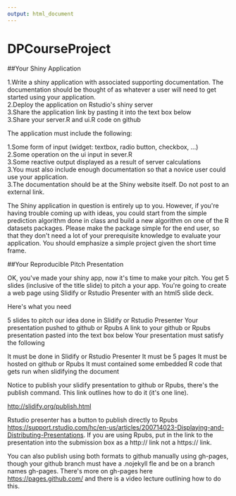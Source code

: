 ```yaml
---
output: html_document
---
```

DPCourseProject
===============

##Your Shiny Application

1.Write a shiny application with associated supporting documentation. The documentation should be thought of as whatever a user will need to get started using your application.  
2.Deploy the application on Rstudio's shiny server  
3.Share the application link by pasting it into the text box below  
3.Share your server.R and ui.R code on github  
  
  The application must include the following:

1.Some form of input (widget: textbox, radio button, checkbox, ...)  
2.Some operation on the ui input in sever.R  
3.Some reactive output displayed as a result of server calculations  
3.You must also include enough documentation so that a novice user could use your application.  
3.The documentation should be at the Shiny website itself. Do not post to an external link.  
  
  The Shiny application in question is entirely up to you. However, if you're having trouble coming up with ideas, you could start from the simple prediction algorithm done in class and build a new algorithm on one of the R datasets packages. Please make the package simple for the end user, so that they don't need a lot of your prerequisite knowledge to evaluate your application. You should emphasize a simple project given the short time frame.  
  
##Your Reproducible Pitch Presentation

  OK, you've made your shiny app, now it's time to make your pitch. You get 5 slides (inclusive of the title slide)  to pitch a your app. You're going to create a web page using Slidify or Rstudio Presenter with an html5 slide deck.

  Here's what you need

  5 slides to pitch our idea done in Slidify or Rstudio Presenter
Your presentation pushed to github or Rpubs
A link to your github or Rpubs presentation pasted into the text box below
Your presentation must satisfy the following

It must be done in Slidify or Rstudio Presenter
It must be 5 pages
It must be hosted on github or Rpubs
It must contained some embedded R code that gets run when slidifying the document

Notice to publish your slidify presentation to github or Rpubs, there's the publish command. This link outlines how to do it (it's one line). 

http://slidify.org/publish.html


Rstudio presenter has a button to publish directly to Rpubs https://support.rstudio.com/hc/en-us/articles/200714023-Displaying-and-Distributing-Presentations. If you are using Rpubs, put in the link to the presentation into the submission box as a http:// link not a https:// link.


You can also publish using both formats to github manually using gh-pages, though your github branch must have a .nojekyll fle and be on a branch names gh-pages. There's more on gh-pages here https://pages.github.com/  and there is a video lecture outlining how to do this.